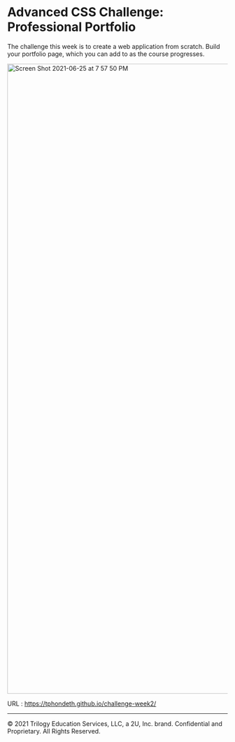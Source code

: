 # Advanced CSS Challenge: Professional Portfolio

The challenge this week is to create a web application from scratch. Build your portfolio page, which you can add to as the course progresses.

<img width="1440" alt="Screen Shot 2021-06-25 at 7 57 50 PM" src="https://user-images.githubusercontent.com/77017355/123495399-8a5b3580-d5f1-11eb-8d07-d56f4c699cdf.png">

URL : https://tphondeth.github.io/challenge-week2/

- - -
© 2021 Trilogy Education Services, LLC, a 2U, Inc. brand. Confidential and Proprietary. All Rights Reserved.
